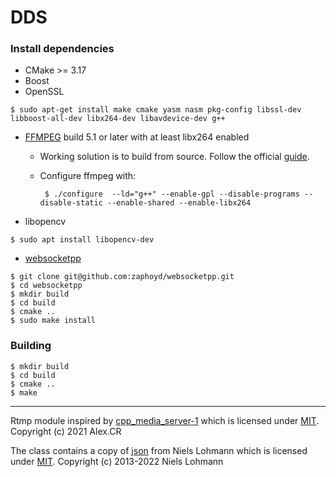 # DDS

### Install dependencies
* CMake >= 3.17
* Boost
* OpenSSL
```
$ sudo apt-get install make cmake yasm nasm pkg-config libssl-dev libboost-all-dev libx264-dev libavdevice-dev g++
```

* [FFMPEG](https://git.ffmpeg.org/ffmpeg.git) build 5.1 or later with at least libx264 enabled

  * Working solution is to build from source. Follow the official [guide](https://trac.ffmpeg.org/wiki/CompilationGuide/Ubuntu).
  * Configure ffmpeg with:
  
     ``` $ ./configure  --ld="g++" --enable-gpl --disable-programs --disable-static --enable-shared --enable-libx264```

* libopencv
```
$ sudo apt install libopencv-dev
```

* [websocketpp](https://github.com/zaphoyd/websocketpp)
```
$ git clone git@github.com:zaphoyd/websocketpp.git
$ cd websocketpp
$ mkdir build
$ cd build
$ cmake ..
$ sudo make install
```

### Building
```
$ mkdir build
$ cd build
$ cmake ..
$ make
```
---
Rtmp module inspired by [cpp_media_server-1](https://github.com/grandi23/cpp_media_server-1) which is licensed under [MIT](https://opensource.org/licenses/MIT). Copyright (c) 2021 Alex.CR

The class contains a copy of [json](https://github.com/nlohmann/json) from Niels Lohmann which is licensed under [MIT](https://opensource.org/licenses/MIT). Copyright (c) 2013-2022 Niels Lohmann
